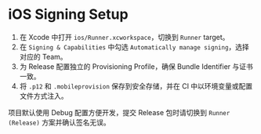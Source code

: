 # iOS Signing Setup

1. 在 Xcode 中打开 `ios/Runner.xcworkspace`，切换到 `Runner` target。
2. 在 `Signing & Capabilities` 中勾选 `Automatically manage signing`，选择对应的 Team。
3. 为 Release 配置独立的 Provisioning Profile，确保 Bundle Identifier 与证书一致。
4. 将 `.p12` 和 `.mobileprovision` 保存到安全存储，并在 CI 中以环境变量或配置文件方式注入。

项目默认使用 Debug 配置方便开发，提交 Release 包时请切换到 `Runner (Release)` 方案并确认签名无误。
